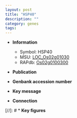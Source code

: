 ```yaml
---
layout: post
title: "HSP40"
description: ""
category: genes
tags: 
---
```


* **Information**  
    + Symbol: HSP40  
    + MSU: [LOC_Os02g01030](http://rice.uga.edu/cgi-bin/ORF_infopage.cgi?orf=LOC_Os02g01030)  
    + RAPdb: [Os02g0100300](http://rapdb.dna.affrc.go.jp/viewer/gbrowse_details/irgsp1?name=Os02g0100300)  

* **Publication**  

* **Genbank accession number**  

* **Key message**  

* **Connection**  

[//]: # * **Key figures**  


